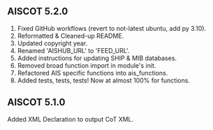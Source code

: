 AISCOT 5.2.0
------------
1) Fixed GitHub workflows (revert to not-latest ubuntu, add py 3.10).
2) Reformatted & Cleaned-up README.
3) Updated copyright year.
4) Renamed 'AISHUB_URL' to 'FEED_URL'.
5) Added instructions for updating SHIP & MIB databases.
6) Removed broad function import in module's init.
7) Refactored AIS specific functions into ais_functions.
8) Added tests, tests, tests! Now at almost 100% for functions.


AISCOT 5.1.0
------------
Added XML Declaration to output CoT XML.